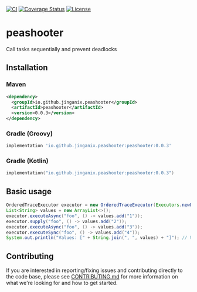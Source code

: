 [![CI](https://github.com/jinganix/peashooter/actions/workflows/ci.yml/badge.svg)](https://github.com/jinganix/peashooter/actions/workflows/ci.yml)
[![Coverage Status](https://coveralls.io/repos/github/jinganix/peashooter/badge.svg?branch=master)](https://coveralls.io/github/jinganix/peashooter?branch=master)
[![License](http://img.shields.io/:license-apache-brightgreen.svg)](http://www.apache.org/licenses/LICENSE-2.0.html)

# peashooter

Call tasks sequentially and prevent deadlocks

## Installation

### Maven

```xml
<dependency>
  <groupId>io.github.jinganix.peashooter</groupId>
  <artifactId>peashooter</artifactId>
  <version>0.0.3</version>
</dependency>
```

### Gradle (Groovy)

```groovy
implementation 'io.github.jinganix.peashooter:peashooter:0.0.3'
```

### Gradle (Kotlin)

```kotlin
implementation("io.github.jinganix.peashooter:peashooter:0.0.3")
```

## Basic usage

```java
OrderedTraceExecutor executor = new OrderedTraceExecutor(Executors.newFixedThreadPool(8));
List<String> values = new ArrayList<>();
executor.executeAsync("foo", () -> values.add("1"));
executor.supply("foo", () -> values.add("2"));
executor.executeAsync("foo", () -> values.add("3"));
executor.executeSync("foo", () -> values.add("4"));
System.out.println("Values: [" + String.join(", ", values) + "]"); // Values: [1, 2, 3, 4]
```

## Contributing

If you are interested in reporting/fixing issues and contributing directly to the code base, please see [CONTRIBUTING.md](CONTRIBUTING.md) for more information on what we're looking for and how to get started.
